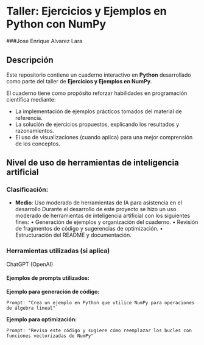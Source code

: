 # Taller: Ejercicios y Ejemplos en Python con NumPy

###Jose Enrique Alvarez Lara

## Descripción

Este repositorio contiene un cuaderno interactivo en **Python** desarrollado como parte del taller de **Ejercicios y Ejemplos en NumPy**.  

El cuaderno tiene como propósito reforzar habilidades en programación científica mediante:  
- La implementación de ejemplos prácticos tomados del material de referencia.  
- La solución de ejercicios propuestos, explicando los resultados y razonamientos.  
- El uso de visualizaciones (cuando aplica) para una mejor comprensión de los conceptos.  


## Nivel de uso de herramientas de inteligencia artificial

### Clasificación:
- **Medio**: Uso moderado de herramientas de IA para asistencia en el desarrollo
Durante el desarrollo de este proyecto se hizo un uso moderado de herramientas de inteligencia artificial con los siguientes fines:
	•	Generación de ejemplos y organización del cuaderno.
	•	Revisión de fragmentos de código y sugerencias de optimización.
	•	Estructuración del README y documentación.

### Herramientas utilizadas (si aplica)
ChatGPT (OpenAI)

#### Ejemplos de prompts utilizados:


**Ejemplo para generación de código:**
```
Prompt: "Crea un ejemplo en Python que utilice NumPy para operaciones de álgebra lineal"
```

**Ejemplo para optimización:**
```
Prompt: "Revisa este código y sugiere cómo reemplazar los bucles con funciones vectorizadas de NumPy"
```
